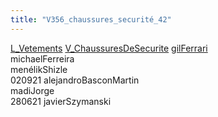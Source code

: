 ```yaml
---
title: "V356_chaussures_securité_42"
---
```


[L_Vetements](notes/equipements/L_Vetements.md) [V_ChaussuresDeSecurite](notes/equipements/vetements/V_ChaussuresDeSecurite.md) [gilFerrari](notes/utilisateurs/beneficiaires/gilFerrari.md)\
michaelFerreira\
menélikShizle\
020921 alejandroBasconMartin\
madiJorge\
280621 javierSzymanski